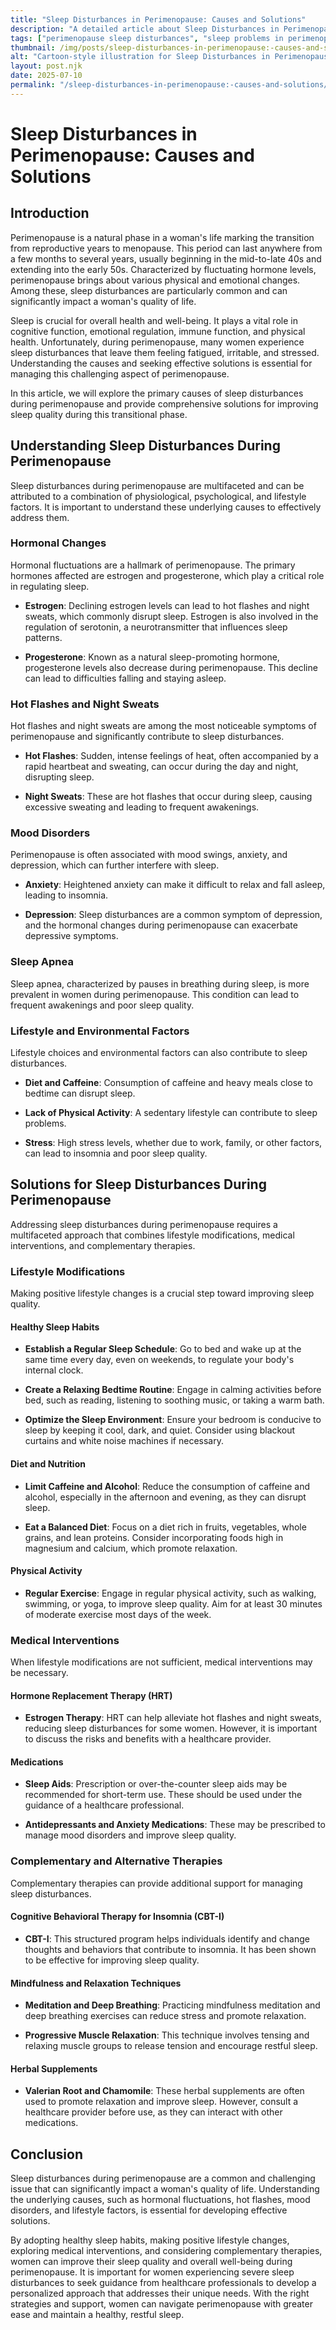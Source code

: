 ```yaml
---
title: "Sleep Disturbances in Perimenopause: Causes and Solutions"
description: "A detailed article about Sleep Disturbances in Perimenopause: Causes and Solutions."
tags: ["perimenopause sleep disturbances", "sleep problems in perimenopause", "causes of sleep issues in perimenopause", "solutions for perimenopausal sleep disturbances", "improving sleep during perimenopause"]
thumbnail: /img/posts/sleep-disturbances-in-perimenopause:-causes-and-solutions.webp
alt: "Cartoon-style illustration for Sleep Disturbances in Perimenopause: Causes and Solutions"
layout: post.njk
date: 2025-07-10
permalink: "/sleep-disturbances-in-perimenopause:-causes-and-solutions/"
---
```


# Sleep Disturbances in Perimenopause: Causes and Solutions

## Introduction

Perimenopause is a natural phase in a woman's life marking the transition from reproductive years to menopause. This period can last anywhere from a few months to several years, usually beginning in the mid-to-late 40s and extending into the early 50s. Characterized by fluctuating hormone levels, perimenopause brings about various physical and emotional changes. Among these, sleep disturbances are particularly common and can significantly impact a woman's quality of life.

Sleep is crucial for overall health and well-being. It plays a vital role in cognitive function, emotional regulation, immune function, and physical health. Unfortunately, during perimenopause, many women experience sleep disturbances that leave them feeling fatigued, irritable, and stressed. Understanding the causes and seeking effective solutions is essential for managing this challenging aspect of perimenopause.

In this article, we will explore the primary causes of sleep disturbances during perimenopause and provide comprehensive solutions for improving sleep quality during this transitional phase.

## Understanding Sleep Disturbances During Perimenopause

Sleep disturbances during perimenopause are multifaceted and can be attributed to a combination of physiological, psychological, and lifestyle factors. It is important to understand these underlying causes to effectively address them.

### Hormonal Changes

Hormonal fluctuations are a hallmark of perimenopause. The primary hormones affected are estrogen and progesterone, which play a critical role in regulating sleep.

- **Estrogen**: Declining estrogen levels can lead to hot flashes and night sweats, which commonly disrupt sleep. Estrogen is also involved in the regulation of serotonin, a neurotransmitter that influences sleep patterns.

- **Progesterone**: Known as a natural sleep-promoting hormone, progesterone levels also decrease during perimenopause. This decline can lead to difficulties falling and staying asleep.

### Hot Flashes and Night Sweats

Hot flashes and night sweats are among the most noticeable symptoms of perimenopause and significantly contribute to sleep disturbances.

- **Hot Flashes**: Sudden, intense feelings of heat, often accompanied by a rapid heartbeat and sweating, can occur during the day and night, disrupting sleep.

- **Night Sweats**: These are hot flashes that occur during sleep, causing excessive sweating and leading to frequent awakenings.

### Mood Disorders

Perimenopause is often associated with mood swings, anxiety, and depression, which can further interfere with sleep.

- **Anxiety**: Heightened anxiety can make it difficult to relax and fall asleep, leading to insomnia.

- **Depression**: Sleep disturbances are a common symptom of depression, and the hormonal changes during perimenopause can exacerbate depressive symptoms.

### Sleep Apnea

Sleep apnea, characterized by pauses in breathing during sleep, is more prevalent in women during perimenopause. This condition can lead to frequent awakenings and poor sleep quality.

### Lifestyle and Environmental Factors

Lifestyle choices and environmental factors can also contribute to sleep disturbances.

- **Diet and Caffeine**: Consumption of caffeine and heavy meals close to bedtime can disrupt sleep.

- **Lack of Physical Activity**: A sedentary lifestyle can contribute to sleep problems.

- **Stress**: High stress levels, whether due to work, family, or other factors, can lead to insomnia and poor sleep quality.

## Solutions for Sleep Disturbances During Perimenopause

Addressing sleep disturbances during perimenopause requires a multifaceted approach that combines lifestyle modifications, medical interventions, and complementary therapies.

### Lifestyle Modifications

Making positive lifestyle changes is a crucial step toward improving sleep quality.

#### Healthy Sleep Habits

- **Establish a Regular Sleep Schedule**: Go to bed and wake up at the same time every day, even on weekends, to regulate your body's internal clock.

- **Create a Relaxing Bedtime Routine**: Engage in calming activities before bed, such as reading, listening to soothing music, or taking a warm bath.

- **Optimize the Sleep Environment**: Ensure your bedroom is conducive to sleep by keeping it cool, dark, and quiet. Consider using blackout curtains and white noise machines if necessary.

#### Diet and Nutrition

- **Limit Caffeine and Alcohol**: Reduce the consumption of caffeine and alcohol, especially in the afternoon and evening, as they can disrupt sleep.

- **Eat a Balanced Diet**: Focus on a diet rich in fruits, vegetables, whole grains, and lean proteins. Consider incorporating foods high in magnesium and calcium, which promote relaxation.

#### Physical Activity

- **Regular Exercise**: Engage in regular physical activity, such as walking, swimming, or yoga, to improve sleep quality. Aim for at least 30 minutes of moderate exercise most days of the week.

### Medical Interventions

When lifestyle modifications are not sufficient, medical interventions may be necessary.

#### Hormone Replacement Therapy (HRT)

- **Estrogen Therapy**: HRT can help alleviate hot flashes and night sweats, reducing sleep disturbances for some women. However, it is important to discuss the risks and benefits with a healthcare provider.

#### Medications

- **Sleep Aids**: Prescription or over-the-counter sleep aids may be recommended for short-term use. These should be used under the guidance of a healthcare professional.

- **Antidepressants and Anxiety Medications**: These may be prescribed to manage mood disorders and improve sleep quality.

### Complementary and Alternative Therapies

Complementary therapies can provide additional support for managing sleep disturbances.

#### Cognitive Behavioral Therapy for Insomnia (CBT-I)

- **CBT-I**: This structured program helps individuals identify and change thoughts and behaviors that contribute to insomnia. It has been shown to be effective for improving sleep quality.

#### Mindfulness and Relaxation Techniques

- **Meditation and Deep Breathing**: Practicing mindfulness meditation and deep breathing exercises can reduce stress and promote relaxation.

- **Progressive Muscle Relaxation**: This technique involves tensing and relaxing muscle groups to release tension and encourage restful sleep.

#### Herbal Supplements

- **Valerian Root and Chamomile**: These herbal supplements are often used to promote relaxation and improve sleep. However, consult a healthcare provider before use, as they can interact with other medications.

## Conclusion

Sleep disturbances during perimenopause are a common and challenging issue that can significantly impact a woman's quality of life. Understanding the underlying causes, such as hormonal fluctuations, hot flashes, mood disorders, and lifestyle factors, is essential for developing effective solutions.

By adopting healthy sleep habits, making positive lifestyle changes, exploring medical interventions, and considering complementary therapies, women can improve their sleep quality and overall well-being during perimenopause. It is important for women experiencing severe sleep disturbances to seek guidance from healthcare professionals to develop a personalized approach that addresses their unique needs. With the right strategies and support, women can navigate perimenopause with greater ease and maintain a healthy, restful sleep.